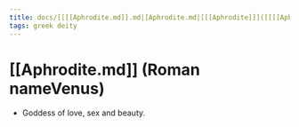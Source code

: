 ```yaml
---
title: docs/[[[[Aphrodite.md]].md|[Aphrodite.md|[[[Aphrodite]]]([[[[Aphrodite.md]].md|[Aphrodite.md|[Aphrodite]].md)]([[[[Aphrodite.md]].md|[Aphrodite.md|[[Aphrodite]]]([[[[Aphrodite.md]].md|[Aphrodite.md|[Aphrodite]].md).md) (Roman nameVenus)
tags: greek deity
---
```


# [[Aphrodite.md]] (Roman nameVenus) 
- Goddess of love, sex and beauty.